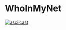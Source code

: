 # WhoInMyNet

[![asciicast](https://asciinema.org/a/jTXCNLZhV9sKatFRrnnonoEF1.svg)](https://asciinema.org/a/jTXCNLZhV9sKatFRrnnonoEF1)
